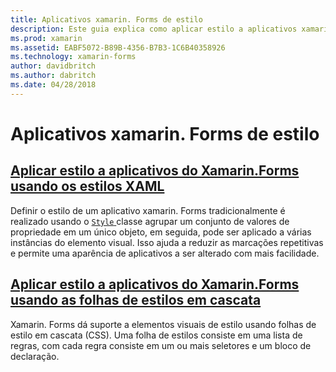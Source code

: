 ```yaml
---
title: Aplicativos xamarin. Forms de estilo
description: Este guia explica como aplicar estilo a aplicativos xamarin. Forms usando estilos XAML e usando folhas de estilos em cascata.
ms.prod: xamarin
ms.assetid: EABF5072-B89B-4356-B7B3-1C6B40358926
ms.technology: xamarin-forms
author: davidbritch
ms.author: dabritch
ms.date: 04/28/2018
---
```


# <a name="styling-xamarinforms-apps"></a>Aplicativos xamarin. Forms de estilo

## <a name="styling-xamarinforms-apps-using-xaml-stylesxamlindexmd"></a>[Aplicar estilo a aplicativos do Xamarin.Forms usando os estilos XAML](xaml/index.md)

Definir o estilo de um aplicativo xamarin. Forms tradicionalmente é realizado usando o [ `Style` ](xref:Xamarin.Forms.Style) classe agrupar um conjunto de valores de propriedade em um único objeto, em seguida, pode ser aplicado a várias instâncias do elemento visual. Isso ajuda a reduzir as marcações repetitivas e permite uma aparência de aplicativos a ser alterado com mais facilidade.

## <a name="styling-xamarinforms-apps-using-cascading-style-sheetscssindexmd"></a>[Aplicar estilo a aplicativos do Xamarin.Forms usando as folhas de estilos em cascata](css/index.md)

Xamarin. Forms dá suporte a elementos visuais de estilo usando folhas de estilo em cascata (CSS). Uma folha de estilos consiste em uma lista de regras, com cada regra consiste em um ou mais seletores e um bloco de declaração.
